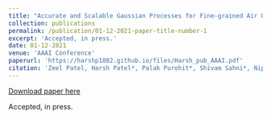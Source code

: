 ```yaml
---
title: "Accurate and Scalable Gaussian Processes for Fine-grained Air Quality Inference"
collection: publications
permalink: /publication/01-12-2021-paper-title-number-1
excerpt: 'Accepted, in press.'
date: 01-12-2021
venue: 'AAAI Conference'
paperurl: 'https://harshp1802.github.io/files/Harsh_pub_AAAI.pdf'
citation: 'Zeel Patel, Harsh Patel*, Palak Purohit*, Shivam Sahni*, Nipun Batra. Accurate and Scalable Gaussian Processes for Fine-grained Air Quality Inference.&quot; <i>Thirty-Sixth Association for the Advancement of Artificial Intelligence (AAAI) Conference [AAAI 2022]</i>. '
---
```


<a href='https://harshp1802.github.io/files/Harsh_pub_AAAI.pdf'>Download paper here</a>

Accepted, in press.
